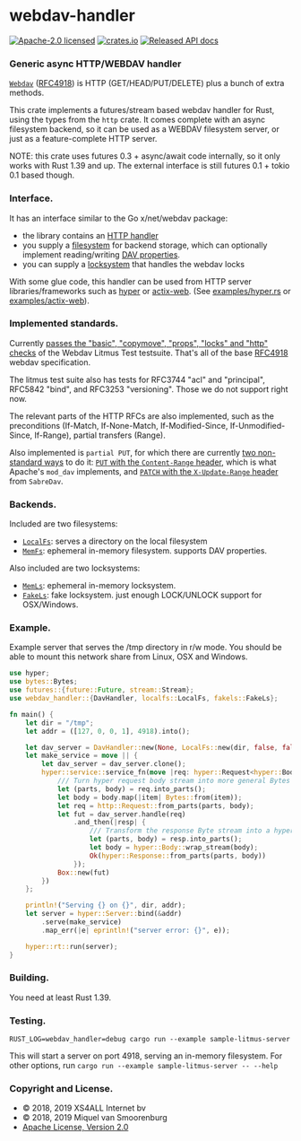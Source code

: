 # webdav-handler

[![Apache-2.0 licensed](https://img.shields.io/badge/license-Apache2.0-blue.svg)](https://www.apache.org/licenses/LICENSE-2.0.txt)
[![crates.io](https://meritbadge.herokuapp.com/webdav-handler)](https://crates.io/crates/webdav-handler)
[![Released API docs](https://docs.rs/webdav-handler/badge.svg)](https://docs.rs/webdav-handler)

### Generic async HTTP/WEBDAV handler

[`Webdav`] ([RFC4918]) is HTTP (GET/HEAD/PUT/DELETE) plus a bunch of extra methods.

This crate implements a futures/stream based webdav handler for Rust, using
the types from the `http` crate. It comes complete with an async filesystem
backend, so it can be used as a WEBDAV filesystem server, or just as a
feature-complete HTTP server.

NOTE: this crate uses futures 0.3 + async/await code internally, so it only works
with Rust 1.39 and up. The external interface is still futures 0.1 + tokio 0.1 based
though.

### Interface.

It has an interface similar to the Go x/net/webdav package:

- the library contains an [HTTP handler][DavHandler]
- you supply a [filesystem][DavFileSystem] for backend storage, which can optionally
  implement reading/writing [DAV properties][DavProp].
- you can supply a [locksystem][DavLockSystem] that handles the webdav locks

With some glue code, this handler can be used from HTTP server
libraries/frameworks such as [hyper] or [actix-web].
(See [examples/hyper.rs][hyper_example] or [examples/actix-web][actix_web_example]).

### Implemented standards.

Currently [passes the "basic", "copymove", "props", "locks" and "http"
checks][README_litmus] of the Webdav Litmus Test testsuite. That's all of the base
[RFC4918] webdav specification.

The litmus test suite also has tests for RFC3744 "acl" and "principal",
RFC5842 "bind", and RFC3253 "versioning". Those we do not support right now.

The relevant parts of the HTTP RFCs are also implemented, such as the
preconditions (If-Match, If-None-Match, If-Modified-Since, If-Unmodified-Since,
If-Range), partial transfers (Range).

Also implemented is `partial PUT`, for which there are currently [two
non-standard ways][PartialPut] to do it: [`PUT` with the `Content-Range` header][PUT],
which is what Apache's `mod_dav` implements, and [`PATCH` with the `X-Update-Range`
header][PATCH] from `SabreDav`.

### Backends.

Included are two filesystems:

- [`LocalFs`]: serves a directory on the local filesystem
- [`MemFs`]: ephemeral in-memory filesystem. supports DAV properties.

Also included are two locksystems:

- [`MemLs`]: ephemeral in-memory locksystem.
- [`FakeLs`]: fake locksystem. just enough LOCK/UNLOCK support for OSX/Windows.

### Example.

Example server that serves the /tmp directory in r/w mode. You should be
able to mount this network share from Linux, OSX and Windows.

```rust
use hyper;
use bytes::Bytes;
use futures::{future::Future, stream::Stream};
use webdav_handler::{DavHandler, localfs::LocalFs, fakels::FakeLs};

fn main() {
    let dir = "/tmp";
    let addr = ([127, 0, 0, 1], 4918).into();

    let dav_server = DavHandler::new(None, LocalFs::new(dir, false, false, false), Some(FakeLs::new()));
    let make_service = move || {
        let dav_server = dav_server.clone();
        hyper::service::service_fn(move |req: hyper::Request<hyper::Body>| {
            /// Turn hyper request body stream into more general Bytes stream.
            let (parts, body) = req.into_parts();
            let body = body.map(|item| Bytes::from(item));
            let req = http::Request::from_parts(parts, body);
            let fut = dav_server.handle(req)
                .and_then(|resp| {
                    /// Transform the response Byte stream into a hyper response body.
                    let (parts, body) = resp.into_parts();
                    let body = hyper::Body::wrap_stream(body);
                    Ok(hyper::Response::from_parts(parts, body))
                });
            Box::new(fut)
        })
    };

    println!("Serving {} on {}", dir, addr);
    let server = hyper::Server::bind(&addr)
        .serve(make_service)
        .map_err(|e| eprintln!("server error: {}", e));

    hyper::rt::run(server);
}
```
[DavHandler]: https://docs.rs/webdav-handler/0.1.2/webdav_handler/struct.DavHandler.html
[DavFileSystem]: https://docs.rs/webdav-handler/0.1.2/webdav_handler/fs/index.html
[DavLockSystem]: https://docs.rs/webdav-handler/0.1.2/webdav_handler/ls/index.html
[DavProp]: https://docs.rs/webdav-handler/0.1.2/webdav_handler/fs/struct.DavProp.html
[`WebDav`]: https://tools.ietf.org/html/rfc4918
[RFC4918]: https://tools.ietf.org/html/rfc4918
[`MemLs`]: https://docs.rs/webdav-handler/0.1.2/webdav_handler/memls/index.html
[`MemFs`]: https://docs.rs/webdav-handler/0.1.2/webdav_handler/memfs/index.html
[`LocalFs`]: https://docs.rs/webdav-handler/0.1.2/webdav_handler/localfs/index.html
[`FakeLs`]: https://docs.rs/webdav-handler/0.1.2/webdav_handler/fakels/index.html
[README_litmus]: https://github.com/miquels/webdav-handler-rs/blob/master/README.litmus-test.md
[hyper_example]: https://github.com/miquels/webdav-handler-rs/blob/master/examples/hyper.rs
[actix_web_example]: https://github.com/miquels/webdav-handler-rs/blob/master/examples/actix-web.rs
[PartialPut]: https://blog.sphere.chronosempire.org.uk/2012/11/21/webdav-and-the-http-patch-nightmare
[PUT]: https://blog.sphere.chronosempire.org.uk/2012/11/21/webdav-and-the-http-patch-nightmare
[PATCH]: https://github.com/miquels/webdavfs/blob/master/SABREDAV-partialupdate.md
[hyper]: https://hyper.rs/
[actix-web]: https://actix.rs/


### Building.

You need at least Rust 1.39.

### Testing.

```
RUST_LOG=webdav_handler=debug cargo run --example sample-litmus-server
```

This will start a server on port 4918, serving an in-memory filesystem.
For other options, run `cargo run --example sample-litmus-server -- --help`

### Copyright and License.

 * © 2018, 2019 XS4ALL Internet bv
 * © 2018, 2019 Miquel van Smoorenburg
 * [Apache License, Version 2.0](http://www.apache.org/licenses/LICENSE-2.0)
